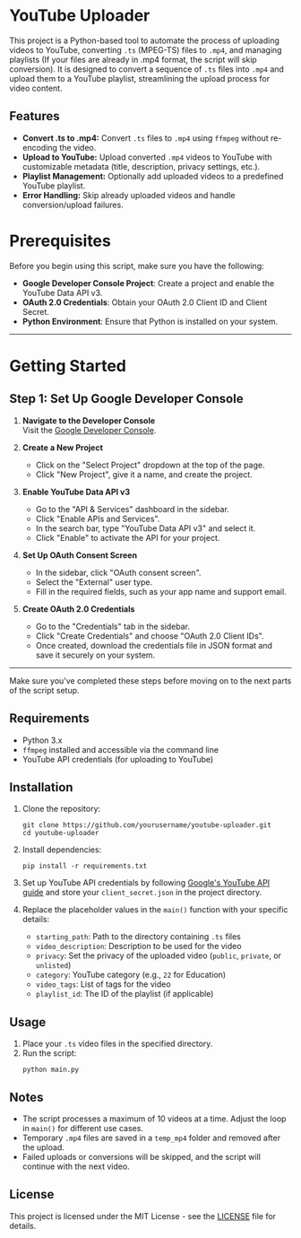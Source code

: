 # YouTube Uploader

This project is a Python-based tool to automate the process of uploading videos to YouTube, converting `.ts` (MPEG-TS) files to `.mp4`, and managing playlists (If your files are already in .mp4 format, the script will skip conversion). It is designed to convert a sequence of `.ts` files into `.mp4` and upload them to a YouTube playlist, streamlining the upload process for video content.

## Features

- **Convert .ts to .mp4:** Convert `.ts` files to `.mp4` using `ffmpeg` without re-encoding the video.
- **Upload to YouTube:** Upload converted `.mp4` videos to YouTube with customizable metadata (title, description, privacy settings, etc.).
- **Playlist Management:** Optionally add uploaded videos to a predefined YouTube playlist.
- **Error Handling:** Skip already uploaded videos and handle conversion/upload failures.

# Prerequisites

Before you begin using this script, make sure you have the following:

- **Google Developer Console Project**: Create a project and enable the YouTube Data API v3.
- **OAuth 2.0 Credentials**: Obtain your OAuth 2.0 Client ID and Client Secret.
- **Python Environment**: Ensure that Python is installed on your system.

---

# Getting Started

## Step 1: Set Up Google Developer Console

1. **Navigate to the Developer Console**  
   Visit the [Google Developer Console](https://console.developers.google.com/).

2. **Create a New Project**  
   - Click on the "Select Project" dropdown at the top of the page.
   - Click "New Project", give it a name, and create the project.

3. **Enable YouTube Data API v3**  
   - Go to the "API & Services" dashboard in the sidebar.
   - Click "Enable APIs and Services".
   - In the search bar, type "YouTube Data API v3" and select it.
   - Click "Enable" to activate the API for your project.

4. **Set Up OAuth Consent Screen**  
   - In the sidebar, click "OAuth consent screen".
   - Select the "External" user type.
   - Fill in the required fields, such as your app name and support email.

5. **Create OAuth 2.0 Credentials**  
   - Go to the "Credentials" tab in the sidebar.
   - Click "Create Credentials" and choose "OAuth 2.0 Client IDs".
   - Once created, download the credentials file in JSON format and save it securely on your system.

---

Make sure you've completed these steps before moving on to the next parts of the script setup.


## Requirements

- Python 3.x
- `ffmpeg` installed and accessible via the command line
- YouTube API credentials (for uploading to YouTube)

## Installation

1. Clone the repository:
    ```
    git clone https://github.com/yourusername/youtube-uploader.git
    cd youtube-uploader
    ```

2. Install dependencies:
    ```
    pip install -r requirements.txt
    ```

3. Set up YouTube API credentials by following [Google's YouTube API guide](https://developers.google.com/youtube/registering_an_application) and store your `client_secret.json` in the project directory.

4. Replace the placeholder values in the `main()` function with your specific details:
    - `starting_path`: Path to the directory containing `.ts` files
    - `video_description`: Description to be used for the video
    - `privacy`: Set the privacy of the uploaded video (`public`, `private`, or `unlisted`)
    - `category`: YouTube category (e.g., `22` for Education)
    - `video_tags`: List of tags for the video
    - `playlist_id`: The ID of the playlist (if applicable)

## Usage

1. Place your `.ts` video files in the specified directory.
2. Run the script:
    ```
    python main.py
    ```

## Notes

- The script processes a maximum of 10 videos at a time. Adjust the loop in `main()` for different use cases.
- Temporary `.mp4` files are saved in a `temp_mp4` folder and removed after the upload.
- Failed uploads or conversions will be skipped, and the script will continue with the next video.

## License

This project is licensed under the MIT License - see the [LICENSE](LICENSE) file for details.
